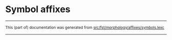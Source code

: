 
# Symbol affixes

* * *

<small>This (part of) documentation was generated from [src/fst/morphology/affixes/symbols.lexc](https://github.com/giellalt/lang-ndl/blob/main/src/fst/morphology/affixes/symbols.lexc)</small>

---

